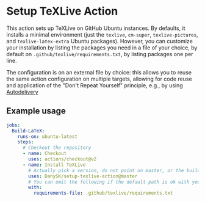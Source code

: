 # Setup TeXLive Action

This action sets up TeXLive on GitHub Ubuntu instances.
By defaults, it installs a minimal environment (just the `texlive`, `cm-super`, `texlive-pictures`, and `texlive-latex-extra` Ubuntu packages).
However, you can customize your installation by listing the packages you need in a file of your choice, by default on `.github/texlive/requirements.txt`, by listing packages one per line.

The configuration is on an external file by choice: this allows you to reuse the same action configuration on multiple targets, allowing for code reuse and application of the "Don't Repeat Yourself" principle, e.g., by using [Autodelivery](https://github.com/marketplace/actions/autodelivery)

## Example usage

```yaml
jobs:
  Build-LaTeX:
    runs-on: ubuntu-latest
    steps:
      # Checkout the repository
      - name: Checkout
        uses: actions/checkout@v2
      - name: Install TeXLive
        # Actually pick a version, do not point on master, or the build won't be reproducible
        uses: DanySK/setup-texlive-action@master
        # You can omit the following if the default path is ok with you
        with:
          requirements-file: .github/texlive/requirements.txt
```
